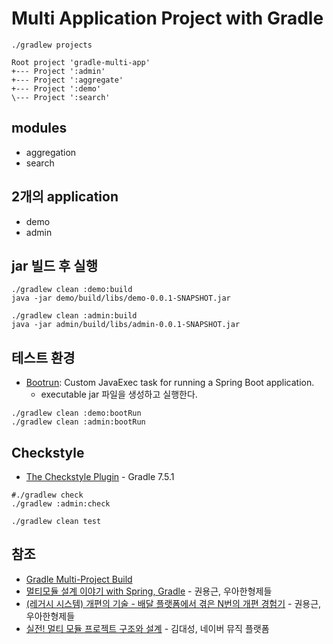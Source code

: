 # Multi Application Project with Gradle

```shell
./gradlew projects

Root project 'gradle-multi-app'
+--- Project ':admin'
+--- Project ':aggregate'
+--- Project ':demo'
\--- Project ':search'
```

## modules

- aggregation
- search

## 2개의 application

- demo
- admin

## jar 빌드 후 실행

```shell
./gradlew clean :demo:build
java -jar demo/build/libs/demo-0.0.1-SNAPSHOT.jar
```

```shell
./gradlew clean :admin:build
java -jar admin/build/libs/admin-0.0.1-SNAPSHOT.jar
```

## 테스트 환경

- [Bootrun](https://docs.spring.io/spring-boot/docs/2.7.3/gradle-plugin/api/org/springframework/boot/gradle/tasks/run/BootRun.html):
  Custom JavaExec task for running a Spring Boot application.
  - executable jar 파일을 생성하고 실행한다.

```shell
./gradlew clean :demo:bootRun
./gradlew clean :admin:bootRun
```

## Checkstyle

- [The Checkstyle Plugin](https://docs.gradle.org/7.5.1/userguide/checkstyle_plugin.html) - Gradle 7.5.1

```shell
#./gradlew check
./gradlew :admin:check
```

```shell
./gradlew clean test
```

## 참조

- [Gradle Multi-Project Build](https://docs.gradle.org/7.5.1/userguide/multi_project_builds.html)
- [멀티모듈 설계 이야기 with Spring, Gradle](https://techblog.woowahan.com/2637/) - 권용근, 우아한형제들
- [(레거시 시스템) 개편의 기술 - 배달 플랫폼에서 겪은 N번의 개편 경험기](https://www.inflearn.com/course/infcon2022/unit/126502) - 권용근, 우아한형제들
- [실전! 멀티 모듈 프로젝트 구조와 설계](https://www.inflearn.com/course/infcon2022/unit/126503) - 김대성, 네이버 뮤직 플랫폼
